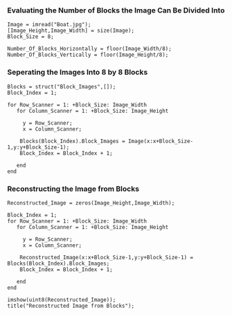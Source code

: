 <h3>Evaluating the Number of Blocks the Image Can Be Divided Into</h3>

```
Image = imread("Boat.jpg"); 
[Image_Height,Image_Width] = size(Image);
Block_Size = 8;

Number_Of_Blocks_Horizontally = floor(Image_Width/8);
Number_Of_Blocks_Vertically = floor(Image_Height/8);
```

<h3>Seperating the Images Into 8 by 8 Blocks</h3>

```
Blocks = struct("Block_Images",[]);
Block_Index = 1;

for Row_Scanner = 1: +Block_Size: Image_Width
   for Column_Scanner = 1: +Block_Size: Image_Height 
    
     y = Row_Scanner;
     x = Column_Scanner;
  
    Blocks(Block_Index).Block_Images = Image(x:x+Block_Size-1,y:y+Block_Size-1);
    Block_Index = Block_Index + 1; 
    
   end
end
```

<h3>Reconstructing the Image from Blocks</h3>

```
Reconstructed_Image = zeros(Image_Height,Image_Width);

Block_Index = 1;
for Row_Scanner = 1: +Block_Size: Image_Width
   for Column_Scanner = 1: +Block_Size: Image_Height 
    
     y = Row_Scanner;
     x = Column_Scanner;
  
    Reconstructed_Image(x:x+Block_Size-1,y:y+Block_Size-1) = Blocks(Block_Index).Block_Images;
    Block_Index = Block_Index + 1;
    
   end
end

imshow(uint8(Reconstructed_Image));
title("Reconstructed Image from Blocks");
```
